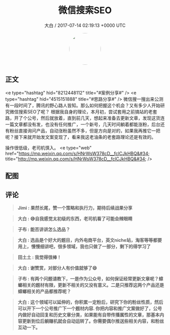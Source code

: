 <h1 align="center">微信搜索SEO</h1>
<p align="center">
    <a>大白 / 2017-07-14 02:19:13 &#43;0000 UTC</a>
</p>

<div align="center">
    <img src="https://images.zsxq.com/FlDC1V6tw0ku-PdNnDcAStDZxgt5?e=1590940799&amp;token=kIxbL07-8jAj8w1n4s9zv64FuZZNEATmlU_Vm6zD:lWk5F_EA_Jzbakub19XV3Bp-d6Y=" width="100" height="100" style="border:1px solid;border-radius:50%; color:#ffffff"/>
</div>

## 正文

<div>
&lt;e type=&#34;hashtag&#34; hid=&#34;8212448112&#34; title=&#34;#案例分享#&#34; /&gt; &lt;e type=&#34;hashtag&#34; hid=&#34;4515151888&#34; title=&#34;#思路分享#&#34; /&gt;  微信搜一搜出来公测有一段时间了，腾讯的野心路人皆知。那么如何把握这个机会？又有多少人开始研究微信搜索SEO了呢？ 根据我自身的理论，本月初，尝试套用之前搞站的老套路，开了个公号，然后就放着，直到前几天，想起来准备去更新文章，发现这货连一篇文章都没有发，也没有任何推广，一个新号，几天时间躺着都能涨粉，后台还有粉丝直接询问产品，自动涨粉虽然不多，但是方向是对的，如果我再推它一把呢？接下来就开始发文案变现了，看来我这老油条的老套路理论还是有效的。

操作很低级，老司机慎入。
&lt;e type=&#34;web&#34; href=&#34;https://mp.weixin.qq.com/s/HNrWsW378cD__fclCJkHBQ&#34; title=&#34;http://mp.weixin.qq.com/s/HNrWsW378cD__fclCJkHBQ&#34; /&gt;
</div>

## 配图
<div class="image" align="center">

</div>

## 评论

<div align="left">
<div>

<blockquote >
<span> <strong>Jimi : 果然长尾，赞一个策略和执行力，期待后续战果分享 </strong></span>
</blockquote>

<blockquote >
<span> <strong>大白 : 😅自我感觉太初级的东西，老司机看了可能会辣眼睛 </strong></span>
</blockquote>

<blockquote >
<span> <strong>子布 : 能否讲讲怎么选品？ </strong></span>
</blockquote>

<blockquote >
<span> <strong>大白 : 选品是个好大的题目，内外电商平台，英文niche站，淘客等等都要用上，慢慢细讲吧，很多领域，我也只做了一部分，剩下的得学习了 </strong></span>
</blockquote>

<blockquote >
<span> <strong>田土土 : 我觉得很棒！ </strong></span>
</blockquote>

<blockquote >
<span> <strong>大白 : 谢赞赏，对部分人有价值就够了😄 </strong></span>
</blockquote>

<blockquote >
<span> <strong>子布 : 有两个问题请教下，一是作为公众号，如何保证经常更新文章呢？蟑螂相关的题材有限，更新不相关的又没有意义。二是只推荐这两个产品还是蟑螂相关的产品都推荐呢？ </strong></span>
</blockquote>

<blockquote >
<span> <strong>大白 : 这个领域可以延伸的，你积累一定粉后，研究下你的粉丝性质，然后可以开下一个公号推广下一个题材内容. 你把内容和推广文案做好了，公号内做好自动回复和历史文章分类，如果能有自带传播属性的文章，那基本内容更新到位后躺赚机就会自动运转了。你需要偶尔推送些相关内容，和粉丝互动一下。 </strong></span>
</blockquote>

</div>
</div>